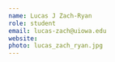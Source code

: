 ```yaml
---
name: Lucas J Zach-Ryan
role: student
email: lucas-zach@uiowa.edu
website: 
photo: lucas_zach_ryan.jpg
---
```


<!--I like teaching Computer Science!-->

